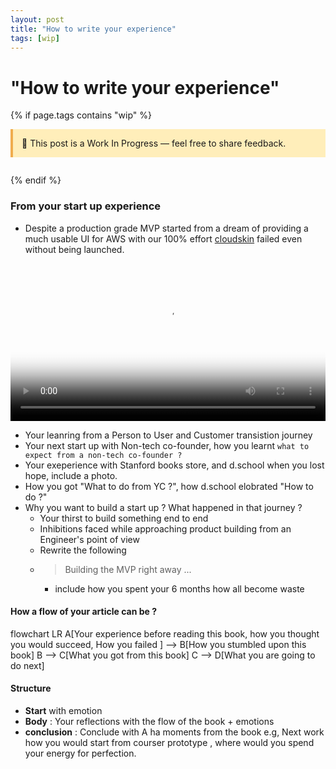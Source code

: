 ```yaml
---
layout: post
title: "How to write your experience"
tags: [wip]
---
```




# "How to write your experience"
{% if page.tags contains "wip" %}
<div style="background:#ffeeba; border-left:4px solid #f0ad4e; padding:1em; margin-bottom:2em;">
  🚧 This post is a Work In Progress — feel free to share feedback.
</div>
{% endif %}

### From your start up experience 
  - Despite a production grade MVP started from a dream of providing a much usable UI for AWS with our 100% effort [cloudskin](https://github.com/knatarasan/cloudskin) failed even without being launched.
<video controls width="100%" preload="metadata" poster="{{ '/assets/images/aws-ui.png' | relative_url }}">
  <source src="{{ '/assets/videos/Demo-Release-0.1.MP4' | relative_url }}" type="video/mp4">
  Your browser does not support the video tag.
</video>

 - Your leanring from a Person to User and Customer transistion journey
 - Your next start up with Non-tech co-founder, how you learnt `what to expect from a non-tech co-founder ?`
 - Your exeperience with Stanford books store, and d.school when you lost hope, include a photo.
- How you got "What to do from YC ?", how d.school elobrated "How to do ?"
- Why you want to build a start up ? What happened in that journey ? 
  - Your thirst to build something end to end
  - Inhibitions faced while approaching product building from an Engineer's point of view
  - Rewrite the following
  - > Building the MVP right away ...
    - include how you spent your 6 months how all become waste

#### How a flow of your article can be ?
<div class="mermaid">
flowchart LR
A[Your experience before reading this book, how you thought you would succeed, How you failed ] --> B[How you stumbled upon this book]
B --> C[What you got from this book]
C --> D[What you are going to do next]
</div>

#### Structure
- **Start** with emotion 
- **Body** : Your reflections with the flow of the book + emotions
- **conclusion** : Conclude with A ha moments from the book e.g, Next work how you would start from courser prototype , where would you spend your energy for perfection.